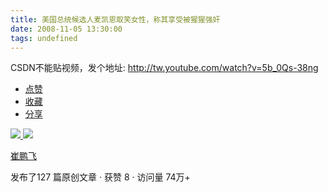 ```yaml
---
title: 美国总统候选人麦凯恩取笑女性，称其享受被猩猩强奸
date: 2008-11-05 13:30:00
tags: undefined
---
```

CSDN不能贴视频，发个地址: [ http://tw.youtube.com/watch?v=5b_0Qs-38ng
](http://tw.youtube.com/watch?v=5b_0Qs-38ng)

  * [ 点赞  ](javascript:;)
  * [ 收藏  ](javascript:;)
  * [ 分享 ](javascript:;)

[ ![](https://profile.csdnimg.cn/5/2/5/3_cuipengfei1)
![](https://g.csdnimg.cn/static/user-reg-year/1x/11.png)
](https://blog.csdn.net/cuipengfei1)

[ 崔鹏飞 ](https://blog.csdn.net/cuipengfei1)

发布了127 篇原创文章  ·  获赞 8  ·  访问量 74万+


